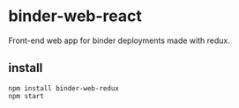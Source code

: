 # binder-web-react

Front-end web app for binder deployments made with redux.

## install

```
npm install binder-web-redux
npm start
```
